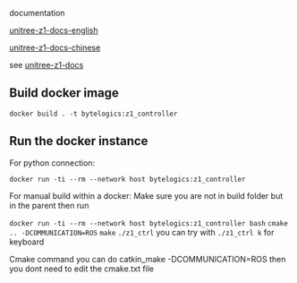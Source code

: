 documentation

[unitree-z1-docs-english](http://dev-z1.unitree.com)

[unitree-z1-docs-chinese](http://dev-z1.cn.unitree.com)

see [unitree-z1-docs](http://dev-z1.unitree.com)

## Build docker image
```shell
docker build . -t bytelogics:z1_controller
```

## Run the docker instance
For python connection:
```shell
docker run -ti --rm --network host bytelogics:z1_controller

```

For manual build within a docker:
Make sure you are not in build folder but in the parent then run

`docker run -ti --rm --network host bytelogics:z1_controller bash`
`cmake .. -DCOMMUNICATION=ROS`
`make`
`./z1_ctrl`
you can try with 
`./z1_ctrl k` for keyboard

Cmake command you can do catkin_make -DCOMMUNICATION=ROS 
then you dont need to edit the cmake.txt file
